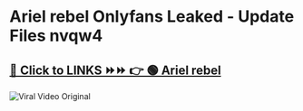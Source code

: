 
 # Ariel rebel Onlyfans Leaked - Update Files nvqw4

## <h2><a href="https://clipsfans.com/Ariel_rebel&ref=git">🔗 Click to LINKS ⏩⏩ 👉 🟢 Ariel rebel </a></h2>

<a href="https://clipsfans.com/Ariel_rebel&ref=git" rel="nofollow" data-target="animated-image.originalLink"><img src="https://i.ibb.co.com/xMMVF88/686577567.gif" alt="Viral Video Original" style="max-width: 100%; display: inline-block;" data-target="animated-image.originalImage"></a>

